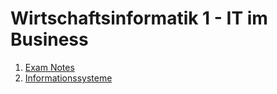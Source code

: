 # Wirtschaftsinformatik 1 - IT im Business
1. [Exam Notes](1_Exam.md)
2. [Informationssysteme](2_Informationssysteme.md)
